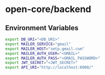 # open-core/backend

## Environment Variables

```bash
export DB_URI="<DB_URI>"
export MAILER_SERVICE="gmail"
export MAILER_HOST="smtp.gmail.com"
export MAILER_AUTH_USER="<GMAIL>"
export MAILER_AUTH_PASS="<GMAIL_PASSWORD>"
export JWT_SECRET="<JWT_SECRET>"
export API_URI="http://localhost:6000/"
```
